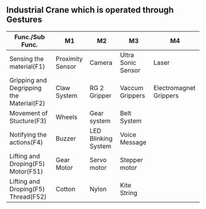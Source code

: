 ## Industrial Crane which is operated through Gestures ##
|Func./Sub Func.|M1|M2|M3|M4|
|---------------|---|---|---|---|
|Sensing the material(F1)|Proximity Sensor|Camera|Ultra Sonic Sensor|Laser| 
|Gripping and Degripping the Material(F2)|Claw System|RG 2 Gripper|Vaccum Grippers|Electromagnet Grippers|
|Movement of Stucture(F3)|Wheels|Gear system|Belt System| |
|Notifying the actions(F4)|Buzzer|LED Blinking System|Voice Message| |
|Lifting and Droping(F5) Motor(F51)|Gear Motor|Servo motor|Stepper motor| |
|Lifting and Droping(F5) Thread(F52)|Cotton|Nylon|Kite String| |



